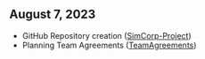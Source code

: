 
## August 7, 2023

* GitHub Repository creation ([SimCorp-Project](https://github.com/VascoLucas01/SimCorp-Project))
* Planning Team Agreements ([TeamAgreements](https://github.com/VascoLucas01/SimCorp-Project/tree/main/TeamAgreements))


